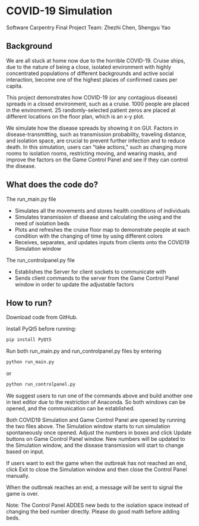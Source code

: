 # COVID-19 Simulation

Software Carpentry Final Project
Team: Zhezhi Chen, Shengyu Yao

## Background
We are all stuck at home now due to the horrible COVID-19. 
Cruise ships, due to the nature of being a close, isolated environment with highly concentrated populations of different backgrounds
and active social interaction, become one of the highest places of confirmed cases per capita.

This project demonstrates how COVID-19 (or any contagious disease) spreads in a closed environment, such as a cruise. 
1000 people are placed in the environment. 25 randomly-selected patient zeros are placed at different locations on the floor plan, which is an x-y plot.

We simulate how the disease spreads by showing it on GUI. Factors in disease-transmitting, such as transmission probability, traveling distance, and isolation space, are crucial to prevent further infection and to reduce death. In this simulation, users can "take actions," such as changing more rooms to isolation rooms, restricting moving, and wearing masks, and improve the factors on the Game Control Panel and see if they can control the disease. 

## What does the code do?
The run_main.py file
* Simulates all the movements and stores health conditions of individuals
* Simulates transmission of disease and calculating the using and the need of isolation beds
* Plots and refreshes the cruise floor map to  demonstrate people at each condition with the changing of time by using different colors
* Receives, separates, and updates inputs from clients onto the COVID19 Simulation window

The run_controlpanel.py file
* Establishes the Server for client sockets to communicate with
* Sends client commands to the server from the Game Control Panel window in order to update the adjustable factors

## How to run?
Download code from GitHub.

Install PyQt5 before running:
```python
pip install PyQt5
```
Run both run_main.py and run_controlpanel.py files by entering
```python
python run_main.py
```
or
```python
python run_controlpanel.py
````
We suggest users to run one of the commands above and build another one in text editor due to the restriction of Anaconda. So both windows can be opened, and the communication can be established. 

Both COVID19 Simulation and Game Control Panel are opened by running the two files above. The Simulation window starts to run simulation spontaneously once opened. Adjust the numbers in boxes and click Update buttons on Game Control Panel window. New numbers will be updated to the Simulation window, and the disease transmission will start to change based on input.

If users want to exit the game when the outbreak has not reached an end, click Exit to close the Simulation window and then close the Control Panel manually.

When the outbreak reaches an end, a message will be sent to signal the game is over.

Note: The Control Panel ADDES new beds to the isolation space instead of changing the bed number directly. Please do good math before adding beds.
